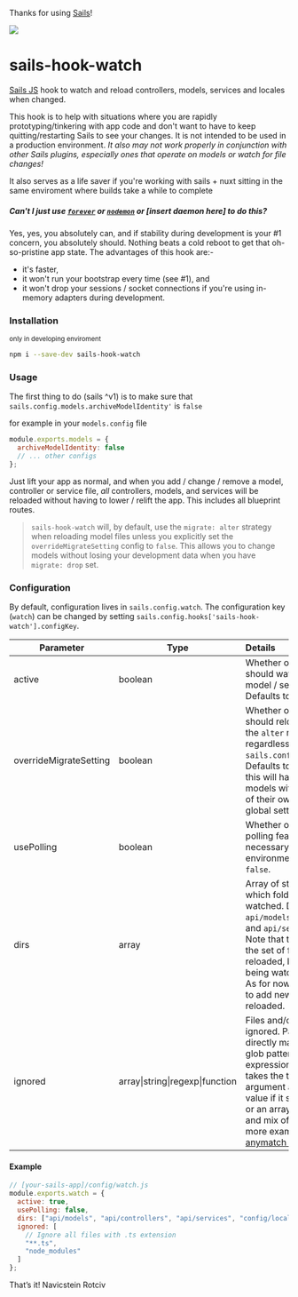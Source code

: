 Thanks for using [Sails](https://github.com/balderdashy/sails)!

<img src="https://sailsjs.com/images/hero_squid.png"/>

# sails-hook-watch

[Sails JS](http://sailsjs.org) hook to watch and reload controllers, models, services and locales when changed.

This hook is to help with situations where you are rapidly prototyping/tinkering with app code and don't want to have to keep quitting/restarting Sails to see your changes. It is not intended to be used in a production environment. _It also may not work properly in conjunction with other Sails plugins, especially ones that operate on models or watch for file changes!_

It also serves as a life saver if you're working with sails + nuxt sitting in the same enviroment where builds take a while to complete

##### _Can't I just use [`forever`](https://github.com/foreverjs/forever) or [`nodemon`](https://github.com/remy/nodemon) or [insert daemon here] to do this_?

Yes, yes, you absolutely can, and if stability during development is your #1 concern,
you absolutely should. Nothing beats a cold reboot to get that oh-so-pristine app state. The advantages of this hook are:-

- it's faster,
- it won't run your bootstrap every time (see #1), and
- it won't drop your sessions / socket connections if you're using in-memory adapters during development.

### Installation

<small> only in developing enviroment </small>

```sh
npm i --save-dev sails-hook-watch
```

### Usage

The first thing to do (sails ^v1) is to make sure that `sails.config.models.archiveModelIdentity'` is `false`

for example in your `models.config` file

```js
module.exports.models = {
  archiveModelIdentity: false
  // ... other configs
};
```

Just lift your app as normal, and when you add / change / remove a model, controller or service file, _all_ controllers, models, and services will be reloaded without having to lower / relift the app. This includes all blueprint routes.

> `sails-hook-watch` will, by default, use the `migrate: alter` strategy when reloading model files unless you explicitly set the `overrideMigrateSetting` config to `false`. This allows you to change models without losing your development data when you have `migrate: drop` set.

### Configuration

By default, configuration lives in `sails.config.watch`. The configuration key (`watch`) can be changed by setting `sails.config.hooks['sails-hook-watch'].configKey`.

| Parameter              | Type                            | Details                                                                                                                                                                                                                                                                                                                                                                 |
| ---------------------- | ------------------------------- | :---------------------------------------------------------------------------------------------------------------------------------------------------------------------------------------------------------------------------------------------------------------------------------------------------------------------------------------------------------------------- |
| active                 | boolean                         | Whether or not the hook should watch for controller / model / service changes. Defaults to `true`.                                                                                                                                                                                                                                                                      |
| overrideMigrateSetting | boolean                         | Whether or not the hook should reload the app using the `alter` migrate setting, regardless of what is set in `sails.config.models.migrate`. Defaults to `true`. Note that this will have no effect on models with `migrate` settings of their own that override the global setting.                                                                                    |
| usePolling             | boolean                         | Whether or not to use the polling feature. Slower but necessary for certain environments. Defaults to `false`.                                                                                                                                                                                                                                                          |
| dirs                   | array                           | Array of strings indicating which folders should be watched. Defaults to the `api/models`, `api/controllers`, and `api/services` folders. Note that this won't change the set of files being reloaded, but the set of files being watched for changes. As for now, it's not possible to add new directories to be reloaded.                                             |
| ignored                | array\|string\|regexp\|function | Files and/or directories to be ignored. Pass a string to be directly matched, string with glob patterns, regular expression test, function that takes the testString as an argument and returns a truthy value if it should be matched, or an array of any number and mix of these types. For more examples look up [anymatch docs](https://github.com/es128/anymatch). |

#### Example

```javascript
// [your-sails-app]/config/watch.js
module.exports.watch = {
  active: true,
  usePolling: false,
  dirs: ["api/models", "api/controllers", "api/services", "config/locales"],
  ignored: [
    // Ignore all files with .ts extension
    "**.ts",
    "node_modules"
  ]
};
```

That&rsquo;s it!
Navicstein Rotciv
